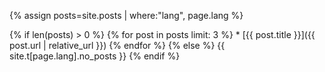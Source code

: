 
{% assign posts=site.posts | where:"lang", page.lang %}

<div class="row">
{% if len(posts) > 0 %}
{% for post in posts limit: 3 %}
* [{{ post.title }}]({{ post.url | relative_url }})
{% endfor %}
{% else %}
{{ site.t[page.lang].no_posts }}
{% endif %}
</div>

